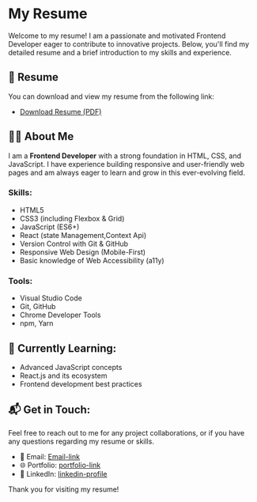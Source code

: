 # My Resume

Welcome to my resume! I am a passionate and motivated Frontend Developer eager to contribute to innovative projects. Below, you'll find my detailed resume and a brief introduction to my skills and experience.

## 📄 Resume

You can download and view my resume from the following link:

- [Download Resume (PDF)](https://github.com/MohdAzimuddin/resume/raw/main/Mohd_Azimuddin__Frontend_resume.pdf)

## 👨‍💻 About Me

I am a **Frontend Developer** with a strong foundation in HTML, CSS, and JavaScript. I have experience building responsive and user-friendly web pages and am always eager to learn and grow in this ever-evolving field.

### Skills:
- HTML5
- CSS3 (including Flexbox & Grid)
- JavaScript (ES6+)
- React (state Management,Context Api)
- Version Control with Git & GitHub
- Responsive Web Design (Mobile-First)
- Basic knowledge of Web Accessibility (a11y)

### Tools:
- Visual Studio Code
- Git, GitHub
- Chrome Developer Tools
- npm, Yarn

## 🌱 Currently Learning:
- Advanced JavaScript concepts
- React.js and its ecosystem
- Frontend development best practices

## 📬 Get in Touch:
Feel free to reach out to me for any project collaborations, or if you have any questions regarding my resume or skills.

- 📧 Email: [Email-link](mailto:sfsuper2020@gamil.com)
- 🌐 Portfolio: [portfolio-link](https://mohdazimuddinport.netlify.app)
- 🔗 LinkedIn: [linkedin-profile](https://www.linkedin.com/in/mohd-azimuddin-shaikh-34284b202)

Thank you for visiting my resume!
